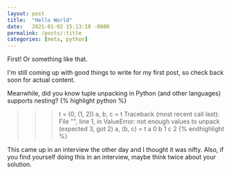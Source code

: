 ```yaml
---
layout: post
title:  "Hello World"
date:   2021-01-02 15:13:18 -0800
permalink: /posts/:title
categories: [meta, python]
---
```

First!
Or something like that.

I'm still coming up with good things to write for my first post, so check back soon for actual content.

Meanwhile, did you know tuple unpacking in Python (and other languages) supports nesting?
{% highlight python %}
>>> t = (0, (1, 2))
>>> a, b, c = t
Traceback (most recent call last):
  File "<stdin>", line 1, in <module>
ValueError: not enough values to unpack (expected 3, got 2)
>>> a, (b, c) = t
>>> a
0
>>> b
1
>>> c
2
{% endhighlight %}

This came up in an interview the other day and I thought it was nifty.
Also, if you find yourself doing this in an interview, maybe think twice about your solution.

